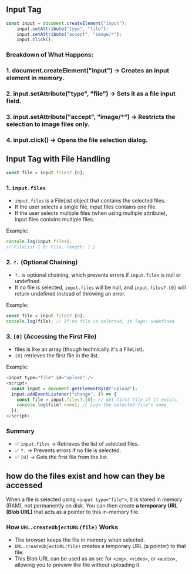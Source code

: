 ## Input Tag

```javascript
const input = document.createElement("input");
    input.setAttribute("type", "file");
    input.setAttribute("accept", "image/*");
    input.click();
```

### Breakdown of What Happens:
### 1. document.createElement("input") → Creates an input element in memory.
### 2. input.setAttribute("type", "file") → Sets it as a file input field.
### 3. input.setAttribute("accept", "image/*") → Restricts the selection to image files only.
### 4. input.click() → Opens the file selection dialog.

## Input Tag with File Handling
```javascript
const file = input.files?.[0];
```
### 1. `input.files`
- `input.files` is a FileList object that contains the selected files.
- If the user selects a single file, input.files contains one file.
- If the user selects multiple files (when using multiple attribute), input.files contains multiple files.

Example:
```js
console.log(input.files); 
// FileList { 0: File, length: 1 }
```

### 2. `?.` (Optional Chaining)
- `?.` is optional chaining, which prevents errors if `input.files` is null or undefined.
- If no file is selected, `input.files` will be null, and `input.files?.[0]` will return undefined instead of throwing an error.

Example:

```js
const file = input.files?.[0];
console.log(file); // If no file is selected, it logs: undefined
```

### 3. `[0]` (Accessing the First File)
- files is like an array (though technically it's a FileList).
- `[0]` retrieves the first file in the list.

Example:

```js
<input type="file" id="upload" />
<script>
  const input = document.getElementById("upload");
  input.addEventListener("change", () => {
    const file = input.files?.[0]; // Get first file if it exists
    console.log(file?.name); // Logs the selected file's name
  });
</script>
```

### Summary
- ✅ `input.files` → Retrieves the list of selected files.
- ✅ `?.` → Prevents errors if no file is selected.
- ✅ `[0]` → Gets the first file from the list.

## how do the files exist and how can they be accessed
When a file is selected using `<input type="file">`, it is stored in memory (RAM), not permanently on disk. You can then create **a temporary URL (Blob URL)** that acts as a pointer to this in-memory file.

### How `URL.createObjectURL(file)` Works
- The browser keeps the file in memory when selected.
- `URL.createObjectURL(file)` creates a temporary URL (a pointer) to that file.
- This Blob URL can be used as an src for `<img>`, `<video>`, or `<audio>`, allowing you to preview the file without uploading it.


